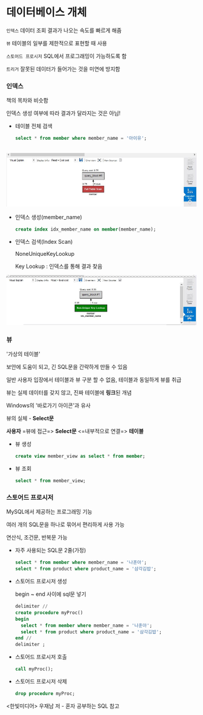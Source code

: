 # 데이터베이스 개체

`인덱스` 데이터 조회 결과가 나오는 속도를 빠르게 해줌

 `뷰` 테이블의 일부를 제한적으로 표현할 때 사용

 `스토어드 프로시저` SQL에서 프로그래밍이 가능하도록 함

`트리거` 잘못된 데이터가 들어가는 것을 미연에 방지함



### 인덱스

책의 목차와 비슷함

인덱스 생성 여부에 따라 결과가 달라지는 것은 아님!

* 테이블 전체 검색

  ```sql
  select * from member where member_name = '아이유';
  ```

​	![fulltablescan](https://github.com/kimmy01/Today.I.Learned/blob/main/images/FullTableScan.JPG)

* 인덱스 생성(member_name)

  ```sql
  create index idx_member_name on member(member_name);
  ```

* 인덱스 검색(Index Scan)

  NoneUniqueKeyLookup

  Key Lookup : 인덱스를 통해 결과 찾음

![noneuniquekeylookup](https://github.com/kimmy01/Today.I.Learned/blob/main/images/NoneUniqueKeyLookup.JPG)



### 뷰

'가상의 테이블'

보안에 도움이 되고, 긴 SQL문을 간략하게 만들 수 있음

일반 사용자 입장에서 테이블과 뷰 구분 할 수 없음, 테이블과 동일하게 뷰를 취급

뷰는 실제 데이터를 갖지 않고, 진짜 테이블에 **링크**된 개념

Windows의 '바로가기 아이콘'과 유사

뷰의 실체 - **Select문**

**사용자** =뷰에 접근=> **Select문** <=내부적으로 연결=> **테이블**

* 뷰 생성

  ```sql
  create view member_view as select * from member;
  ```

* 뷰 조회

  ```sql
  select * from member_view;
  ```



### 스토어드 프로시저

MySQL에서 제공하는 프로그래밍 기능

여러 개의 SQL문을 하나로 묶어서 편리하게 사용 가능

연산식, 조건문, 반복문 가능

* 자주 사용되는 SQL문 2줄(가정)

  ```sql
  select * from member where member_name = '나훈아';
  select * from product where product_name = '삼각김밥';
  ```

* 스토어드 프로시저 생성

  begin ~ end 사이에 sql문 넣기

  ```sql
  delimiter //
  create procedure myProc()
  begin
  	select * from member where member_name = '나훈아';
  	select * from product where product_name = '삼각김밥';
  end //
  delimiter ;
  ```

* 스토어드 프로시저 호출

  ```sql
  call myProc();
  ```

* 스토어드 프로시저 삭제

  ```sql
  drop procedure myProc;
  ```

  
<한빛미디어> 우재남 저 - 혼자 공부하는 SQL 참고
